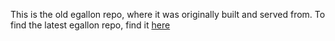 This is the old egallon repo, where it was originally built and served from. To find the latest egallon repo, find it [here](https://github.com/energyapps/egallon-serve)

